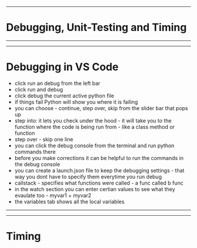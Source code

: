 ***
# Debugging, Unit-Testing and Timing
***
***
# Debugging in VS Code
* click run an debug from the left bar
* click run and debug
* click debug the current active python file
* if things fail Python will show you where it is failing
* you can choose - continue, step over, skip from the slider bar that pops up
* step into: it lets you check under the hood - it will take you to the function where the code is being run from - like a class method or function 
* step over - skip one line
* you can click the debug console from the terminal and run python commands there
* before you make corrections it can be helpful to run the commands in the debug console
* you can create a launch.json file to keep the debugging settings - that way you dont have to specify them everytime you run debug
* callstack - specifies what functions were called - a func called b func
* in the watch section you can enter certian values to see what they evaulate too - myvar1 + myvar2
* the variables tab shows all the local variables
***
***
# Timing 